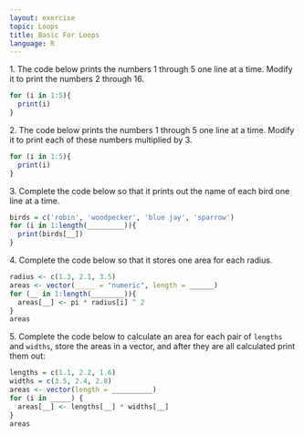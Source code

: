 ```yaml
---
layout: exercise
topic: Loops
title: Basic For Loops
language: R
---
```


1\. The code below prints the numbers 1 through 5 one line at a time. Modify it to print the numbers 2 through 16.

```r
for (i in 1:5){
  print(i)
}
```

2\. The code below prints the numbers 1 through 5 one line at a time. Modify it to print each of these numbers multiplied by 3.

```r
for (i in 1:5){
  print(i)
}
```

3\. Complete the code below so that it prints out the name of each bird one line at a time.

```r
birds = c('robin', 'woodpecker', 'blue jay', 'sparrow')
for (i in 1:length(_________)){
  print(birds[__])
}
```

4\. Complete the code below so that it stores one area for each radius.

```r
radius <- c(1.3, 2.1, 3.5)
areas <- vector(_____ = "numeric", length = ______)
for (__ in 1:length(________)){
  areas[__] <- pi * radius[i] ^ 2
}
areas
```

5\. Complete the code below to calculate an area for each pair of `lengths` and `widths`, store the areas in a vector, and after they are all calculated print them out: 

```r
lengths = c(1.1, 2.2, 1.6)
widths = c(3.5, 2.4, 2.8)
areas <- vector(length = __________)
for (i in _____) {
  areas[__] <- lengths[__] * widths[__]
}
areas
```
